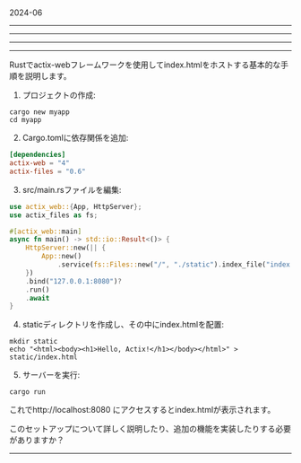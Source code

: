 ###
#
###
2024-06

---
---
---
---

Rustでactix-webフレームワークを使用してindex.htmlをホストする基本的な手順を説明します。

1. プロジェクトの作成:
```
cargo new myapp
cd myapp
```

2. Cargo.tomlに依存関係を追加:
```toml
[dependencies]
actix-web = "4"
actix-files = "0.6"
```

3. src/main.rsファイルを編集:

```rust
use actix_web::{App, HttpServer};
use actix_files as fs;

#[actix_web::main]
async fn main() -> std::io::Result<()> {
    HttpServer::new(|| {
        App::new()
            .service(fs::Files::new("/", "./static").index_file("index.html"))
    })
    .bind("127.0.0.1:8080")?
    .run()
    .await
}
```

4. staticディレクトリを作成し、その中にindex.htmlを配置:
```
mkdir static
echo "<html><body><h1>Hello, Actix!</h1></body></html>" > static/index.html
```

5. サーバーを実行:
```
cargo run
```

これでhttp://localhost:8080 にアクセスするとindex.htmlが表示されます。

このセットアップについて詳しく説明したり、追加の機能を実装したりする必要がありますか？

---
